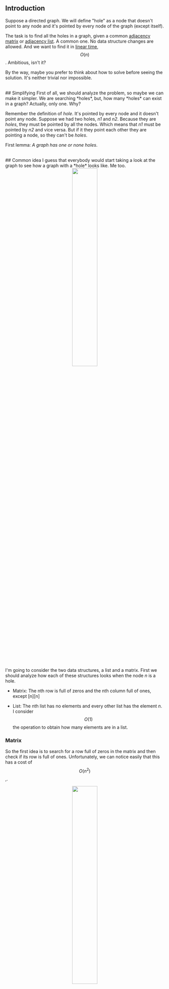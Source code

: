## Introduction
Suppose a directed graph. We will define "hole" as a node that doesn't point to any node and it's pointed by every node of the graph (except itself).

The task is to find all the holes in a graph, given a common <a href="https://en.wikipedia.org/wiki/Adjacency_matrix">adjacency matrix</a> or <a href="https://en.wikipedia.org/wiki/Adjacency_list">adjacency list</a>. A common one. No data structure changes are allowed. And we want to find it in <a href="https://en.wikipedia.org/wiki/Time_complexity">linear time</a>, $$O(n)$$. Ambitious, isn't it?


By the way, maybe you prefer to think about how to solve before seeing the solution. It's neither trivial nor impossible.

<br/>
## Simplifying
First of all, we should analyze the problem, so maybe we can make it simpler. We are searching *holes*, but, how many *holes* can exist in a graph? Actually, only one. Why?


Remember the definition of *hole*. It's pointed by every node and it doesn't point any node. Suppose we had two holes, *n1* and *n2*. Because they are *holes*, they must be pointed by all the nodes. Which means that *n1* must be pointed by *n2* and vice versa. But if it they point each other they are pointing a node, so they can't be *holes*.


First lemma: *A graph has one or none holes*.

<br/>
## Common idea
I guess that everybody would start taking a look at the graph to see how a graph with a *hole* looks like. Me too.

<center><img src="https://fylux.github.io/public/img/holes/picture.png" width="40%"></center>

I'm going to consider the two data structures, a list and a matrix. First we should analyze how each of these structures looks when the node *n* is a hole.

 - Matrix: The nth row is full of zeros and the nth column full of ones, except [n][n]

 - List: The nth list has no elements and every other list has the element *n*. I consider $$O(1)$$ the operation to obtain how many elements are in a list.

### Matrix
So the first idea is to search for a row full of zeros in the matrix and then check if its row is full of ones. Unfortunately, we can notice easily that this has a cost of $$O(n^2)$$,. 

<center><img src="https://fylux.github.io/public/img/holes/matrix.png" width="40%"></center>

## List
Pretty much the same with the list. First we look for a list *n* without elements and then we look for that *n* in each other list. We know that if there is more than one list without elements, there cannot be a hole. But if there is a hole the cost is $$O(n^2)$$, which is the cost of looking for *n* in all the lists.

<center><img src="https://fylux.github.io/public/img/holes/list.png" width="70%"></center>

<br/>
## Think Different
Let's think in a different way. Forget about how holes look in the structures and think about the relationship between nodes. We know the definition of *hole*. So given two nodes of the graph and its corresponding edge, can we know if any of them is a *hole*? The answer is yes.

There are 3 possible scenarios:
 - Node *x* points Node *y* -> Node *y* may be a *hole*
 - Node *y* points Node *x* -> Node *x* may be a *hole*
 - Node *x* points Node *y* and vice versa -> None of them is a *hole*
 - There is no edge -> None of them is a *hole*.


Therefore, an interesting approach is to compare nodes in pairs and discard nodes. Finally, you will have no candidates or only one candidate. Then you just have to check if that last candidate is a *hole* taking a look at its row and column.

<br/>
## Example
Let's try this idea with our example graph.

 - Take node 0 and node 1.
 - Node 1 points to node 0, so 0 may be a hole.
 - Take node 0 and node 2.
 - There is no edge so none of them is a hole.
 - Take node 3 and 4.
 - Node 3 points node 4, so 4 may be a hole.

Finally we see that our last candidate is node 4, and if we check its row and column we can confirm that it is a hole.


## Implementation
I've developed an implementation of this algorithm to prove that our reasoning is correct:

<a href="https://github.com/fylux/FindingHoles">Implementation in C++</a>

